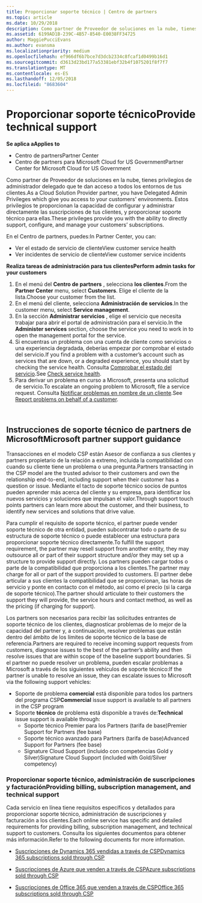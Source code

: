 ```yaml
---
title: Proporcionar soporte técnico | Centro de partners
ms.topic: article
ms.date: 10/29/2018
description: Como partner de Proveedor de soluciones en la nube, tienes privilegios de administrador delegado que te dan acceso a todos los entornos de tus clientes.
ms.assetid: 6199AD1B-239C-4B57-8540-E0038FF34725
author: MaggiePucciEvans
ms.author: evansma
ms.localizationpriority: medium
ms.openlocfilehash: ef966df6b7bce7d3dcb2334c8fcaf1d0499b16d1
ms.sourcegitcommit: d3613d23bd177a53381ebf32b4f1075201f8f7f7
ms.translationtype: MT
ms.contentlocale: es-ES
ms.lasthandoff: 12/05/2018
ms.locfileid: "8683604"
---
```

# <a name="provide-technical-support"></a><span data-ttu-id="21197-103">Proporcionar soporte técnico</span><span class="sxs-lookup"><span data-stu-id="21197-103">Provide technical support</span></span>

**<span data-ttu-id="21197-104">Se aplica a</span><span class="sxs-lookup"><span data-stu-id="21197-104">Applies to</span></span>**

-  <span data-ttu-id="21197-105">Centro de partners</span><span class="sxs-lookup"><span data-stu-id="21197-105">Partner Center</span></span>
-  <span data-ttu-id="21197-106">Centro de partners para Microsoft Cloud for US Government</span><span class="sxs-lookup"><span data-stu-id="21197-106">Partner Center for Microsoft Cloud for US Government</span></span>


<span data-ttu-id="21197-107">Como partner de Proveedor de soluciones en la nube, tienes privilegios de administrador delegado que te dan acceso a todos los entornos de tus clientes.</span><span class="sxs-lookup"><span data-stu-id="21197-107">As a Cloud Solution Provider partner, you have Delegated Admin Privileges which give you access to your customers' environments.</span></span> <span data-ttu-id="21197-108">Estos privilegios te proporcionan la capacidad de configurar y administrar directamente las suscripciones de tus clientes, y proporcionar soporte técnico para ellas.</span><span class="sxs-lookup"><span data-stu-id="21197-108">These privileges provide you with the ability to directly support, configure, and manage your customers’ subscriptions.</span></span>

<span data-ttu-id="21197-109">En el Centro de partners, puedes:</span><span class="sxs-lookup"><span data-stu-id="21197-109">In Partner Center, you can:</span></span>

-   <span data-ttu-id="21197-110">Ver el estado de servicio de cliente</span><span class="sxs-lookup"><span data-stu-id="21197-110">View customer service health</span></span>
-   <span data-ttu-id="21197-111">Ver incidentes de servicio de cliente</span><span class="sxs-lookup"><span data-stu-id="21197-111">View customer service incidents</span></span>

**<span data-ttu-id="21197-112">Realiza tareas de administración para tus clientes</span><span class="sxs-lookup"><span data-stu-id="21197-112">Perform admin tasks for your customers</span></span>**

1.  <span data-ttu-id="21197-113">En el menú del **Centro de partners** , selecciona **los clientes**.</span><span class="sxs-lookup"><span data-stu-id="21197-113">From the **Partner Center** menu, select **Customers**.</span></span> <span data-ttu-id="21197-114">Elige el cliente de la lista.</span><span class="sxs-lookup"><span data-stu-id="21197-114">Choose your customer from the list.</span></span>
2.  <span data-ttu-id="21197-115">En el menú del cliente, selecciona **Administración de servicios**.</span><span class="sxs-lookup"><span data-stu-id="21197-115">In the customer menu, select **Service management**.</span></span>
3.  <span data-ttu-id="21197-116">En la sección **Administrar servicios** , elige el servicio que necesita trabajar para abrir el portal de administración para el servicio.</span><span class="sxs-lookup"><span data-stu-id="21197-116">In the **Administer services** section, choose the service you need to work in to open the management portal for the service.</span></span>
4.  <span data-ttu-id="21197-117">Si encuentras un problema con una cuenta de cliente como servicios o una experiencia degradada, deberías empezar por comprobar el estado del servicio.</span><span class="sxs-lookup"><span data-stu-id="21197-117">If you find a problem with a customer’s account such as services that are down, or a degraded experience, you should start by checking the service health.</span></span> <span data-ttu-id="21197-118">Consulta [Comprobar el estado del servicio](check-service-health.md).</span><span class="sxs-lookup"><span data-stu-id="21197-118">See [Check service health](check-service-health.md).</span></span>
5.  <span data-ttu-id="21197-119">Para derivar un problema en curso a Microsoft, presenta una solicitud de servicio.</span><span class="sxs-lookup"><span data-stu-id="21197-119">To escalate an ongoing problem to Microsoft, file a service request.</span></span> <span data-ttu-id="21197-120">Consulta [Notificar problemas en nombre de un cliente](report-problems-on-behalf-of-a-customer.md).</span><span class="sxs-lookup"><span data-stu-id="21197-120">See [Report problems on behalf of a customer](report-problems-on-behalf-of-a-customer.md).</span></span>

 
## <a name="microsoft-partner-support-guidance"></a><span data-ttu-id="21197-121">Instrucciones de soporte técnico de partners de Microsoft</span><span class="sxs-lookup"><span data-stu-id="21197-121">Microsoft partner support guidance</span></span>

<span data-ttu-id="21197-122">Transacciones en el modelo CSP están Asesor de confianza a sus clientes y partners propietario de la relación a extremo, incluida la compatibilidad con cuando su cliente tiene un problema o una pregunta.</span><span class="sxs-lookup"><span data-stu-id="21197-122">Partners transacting in the CSP model are the trusted advisor to their customers and own the relationship end-to-end, including support when their customer has a question or issue.</span></span> <span data-ttu-id="21197-123">Mediante el tacto de soporte técnico socios de puntos pueden aprender más acerca del cliente y su empresa, para identificar los nuevos servicios y soluciones que impulsan el valor.</span><span class="sxs-lookup"><span data-stu-id="21197-123">Through support touch points partners can learn more about the customer, and their business, to identify new services and solutions that drive value.</span></span>

<span data-ttu-id="21197-124">Para cumplir el requisito de soporte técnico, el partner puede vender soporte técnico de otra entidad, pueden subcontratar todo o parte de su estructura de soporte técnico o puede establecer una estructura para proporcionar soporte técnico directamente.</span><span class="sxs-lookup"><span data-stu-id="21197-124">To fulfill the support requirement, the partner may resell support from another entity, they may outsource all or part of their support structure and/or they may set up a structure to provide support directly.</span></span>  <span data-ttu-id="21197-125">Los partners pueden cargar todos o parte de la compatibilidad que proporciona a los clientes.</span><span class="sxs-lookup"><span data-stu-id="21197-125">The partner may charge for all or part of the support provided to customers.</span></span> <span data-ttu-id="21197-126">El partner debe articular a sus clientes la compatibilidad que se proporcionan, las horas de servicio y ponte en contacto con el método, así como el precio (si la carga de soporte técnico).</span><span class="sxs-lookup"><span data-stu-id="21197-126">The partner should articulate to their customers the support they will provide, the service hours and contact method, as well as the pricing (if charging for support).</span></span> 

<span data-ttu-id="21197-127">Los partners son necesarios para recibir las solicitudes entrantes de soporte técnico de los clientes, diagnosticar problemas de lo mejor de la capacidad del partner y, a continuación, resolver problemas que están dentro del ámbito de los límites de soporte técnico de la base de referencia.</span><span class="sxs-lookup"><span data-stu-id="21197-127">Partners are required to receive incoming support requests from customers, diagnose issues to the best of the partner’s ability and then resolve issues that are within scope of the baseline support boundaries.</span></span> <span data-ttu-id="21197-128">Si el partner no puede resolver un problema, pueden escalar problemas a Microsoft a través de los siguientes vehículos de soporte técnico:</span><span class="sxs-lookup"><span data-stu-id="21197-128">If the partner is unable to resolve an issue, they can escalate issues to Microsoft via the following support vehicles:</span></span>

- <span data-ttu-id="21197-129">Soporte de problema **comercial** está disponible para todos los partners del programa CSP</span><span class="sxs-lookup"><span data-stu-id="21197-129">**Commercial** issue support is available to all partners in the CSP program</span></span>
-   <span data-ttu-id="21197-130">Soporte **técnico** de problema está disponible a través de:</span><span class="sxs-lookup"><span data-stu-id="21197-130">**Technical** issue support is available through:</span></span>
    -   <span data-ttu-id="21197-131">Soporte técnico Premier para los Partners (tarifa de base)</span><span class="sxs-lookup"><span data-stu-id="21197-131">Premier Support for Partners (fee base)</span></span>
    -   <span data-ttu-id="21197-132">Soporte técnico avanzado para Partners (tarifa de base)</span><span class="sxs-lookup"><span data-stu-id="21197-132">Advanced Support for Partners (fee base)</span></span>
    -   <span data-ttu-id="21197-133">Signature Cloud Support (incluido con competencias Gold y Silver)</span><span class="sxs-lookup"><span data-stu-id="21197-133">Signature Cloud Support (included with Gold/Silver competency)</span></span>

### <a name="providing-billing-subscription-management-and-technical-support"></a><span data-ttu-id="21197-134">Proporcionar soporte técnico, administración de suscripciones y facturación</span><span class="sxs-lookup"><span data-stu-id="21197-134">Providing billing, subscription management, and technical support</span></span> 

<span data-ttu-id="21197-135">Cada servicio en línea tiene requisitos específicos y detallados para proporcionar soporte técnico, administración de suscripciones y facturación a los clientes.</span><span class="sxs-lookup"><span data-stu-id="21197-135">Each online service has specific and detailed requirements for providing billing, subscription management, and technical support to customers.</span></span> <span data-ttu-id="21197-136">Consulta los siguientes documentos para obtener más información.</span><span class="sxs-lookup"><span data-stu-id="21197-136">Refer to the following documents for more information.</span></span>

-   [<span data-ttu-id="21197-137">Suscripciones de Dynamics 365 vendidas a través de CSP</span><span class="sxs-lookup"><span data-stu-id="21197-137">Dynamics 365 subscriptions sold through CSP</span></span>](https://www.microsoftpartnercommunity.com/t5/CSP/Microsoft-Partner-Support-Guidance/m-p/5262#M30)

-   [<span data-ttu-id="21197-138">Suscripciones de Azure que venden a través de CSP</span><span class="sxs-lookup"><span data-stu-id="21197-138">Azure subscriptions sold through CSP</span></span>](https://www.microsoftpartnercommunity.com/t5/CSP/Microsoft-Partner-Support-Guidance/m-p/5263#M31)

-   [<span data-ttu-id="21197-139">Suscripciones de Office 365 que venden a través de CSP</span><span class="sxs-lookup"><span data-stu-id="21197-139">Office 365 subscriptions sold through CSP</span></span>](https://www.microsoftpartnercommunity.com/t5/CSP/Microsoft-Partner-Support-Guidance/m-p/5264#M32)
 



